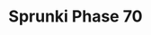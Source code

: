 ---
slug: sprunki-phase-70-1759
title: Sprunki Phase 70
description: "Sprunki Phase 70 is an exciting online game. Play for free directly in your browser!"
icon: /images/popular_mods/Sprunki Phase 70.png
url: https://wowtbc.net/sprunkin/sprunki-phase70/index.html
previewImage: /images/popular_mods/Sprunki Phase 70.png
type: popular mods

# SEO配置
seo:
  title: "Sprunki Phase 70 - Play Free Online Game | Fun Browser Games"
  description: "Sprunki Phase 70 - Play this fun online game for free in your browser. No download required!"
  ogImage: "/images/popular_mods/Sprunki Phase 70.png"
  keywords: "sprunki-phase-70-1759, online game, browser game, free game, popular mods game, play online"

videoUrls:
  - https://www.youtube.com/embed/example1
  - https://www.youtube.com/embed/example2

whyPlay:
  title: "Why Play Sprunki Phase 70?"
  items:
    - "Immersive Gameplay: Sprunki Phase 70 offers an engaging and immersive gaming experience that will keep you entertained for hours"
    - "Challenging Levels: Test your skills with increasingly difficult challenges and obstacles"
    - "Beautiful Graphics: Enjoy stunning visuals and smooth animations that bring the game world to life"
    - "Regular Updates: New content and features are added regularly to keep the game fresh and exciting"
    - "Free to Play: Experience all the fun without spending a penny"
    - "Community Features: Connect with other players, share strategies, and compete for high scores"
    - "Cross-Platform: Play on any device with a web browser, no downloads required"

features:
  title: "Key Features of Sprunki Phase 70"
  image: "/images/popular_mods/Sprunki Phase 70.png"
  items:
    - "Intuitive Controls: Easy to learn controls make Sprunki Phase 70 accessible for players of all skill levels"
    - "Multiple Game Modes: Enjoy various gameplay options that provide different challenges and experiences"
    - "Character Customization: Personalize your gaming experience with unique characters and items"
    - "Achievement System: Complete special tasks to earn rewards and recognition"
    - "Leaderboards: Compete with players worldwide and see who can achieve the highest scores"

characteristics:
  title: "Game Characteristics"
  image: "/images/popular_mods/Sprunki Phase 70.png"
  items:
    - "Genre: Popular mods game with elements of strategy and skill"
    - "Difficulty: Suitable for both casual gamers and those seeking a challenge"
    - "Play Time: Quick sessions or extended gameplay, depending on your preference"
    - "Art Style: Vibrant and engaging visuals that enhance the gaming experience"
    - "Sound Design: Immersive audio that complements the gameplay perfectly"

info: "Sprunki Phase 70 is an exciting online game that offers players a unique and engaging gaming experience. With its intuitive controls, stunning visuals, and challenging gameplay, Sprunki Phase 70 provides hours of entertainment for players of all ages and skill levels. Whether you're looking for a quick gaming session during a break or an extended play session, Sprunki Phase 70 delivers an immersive experience that will keep you coming back for more. The game features multiple levels of increasing difficulty, ensuring that players are constantly challenged as they progress. With regular updates adding new content and features, Sprunki Phase 70 remains fresh and exciting, providing endless entertainment options for its growing community of players."

howToPlayIntro: "Welcome to Sprunki Phase 70! This guide will walk you through the basics and help you master the game. Whether you're a beginner or looking to improve your skills, these tips and instructions will enhance your gaming experience."

howToPlaySteps:
  - title: "Getting Started"
    description: "Begin your Sprunki Phase 70 adventure by familiarizing yourself with the controls. Use your keyboard or mouse to navigate through the game interface. The tutorial will guide you through the basic mechanics and help you understand the objectives."
  - title: "Understanding the Objectives"
    description: "In Sprunki Phase 70, your main goal is to progress through levels by completing specific objectives. Each level presents unique challenges that require different strategies and approaches."
  - title: "Mastering the Controls"
    description: "Practice using the controls to improve your precision and reaction time. Sprunki Phase 70 requires quick reflexes and strategic thinking to overcome obstacles and defeat opponents."
  - title: "Utilizing Power-ups"
    description: "Collect power-ups throughout the game to enhance your abilities and overcome difficult challenges. Each power-up offers unique advantages that can be crucial for success."
  - title: "Developing Strategies"
    description: "As you progress in Sprunki Phase 70, develop effective strategies for different scenarios. Analyze patterns, anticipate challenges, and adapt your approach to maximize your performance."

faq:
  title: "Frequently Asked Questions about Sprunki Phase 70"
  items:
    - question: "Is Sprunki Phase 70 free to play?"
      answer: "Yes, Sprunki Phase 70 is completely free to play directly in your web browser. No downloads or purchases are required to enjoy the full game experience."
    - question: "Can I play Sprunki Phase 70 on mobile devices?"
      answer: "Yes, Sprunki Phase 70 is optimized for both desktop and mobile play. You can enjoy the game on any device with a web browser and internet connection."
    - question: "Are there any in-game purchases?"
      answer: "While Sprunki Phase 70 is free to play, there may be optional in-game purchases available for cosmetic items or additional features that don't affect core gameplay."
    - question: "How often is Sprunki Phase 70 updated?"
      answer: "The developers regularly update Sprunki Phase 70 with new content, features, and improvements based on player feedback and game performance."
    - question: "Can I play Sprunki Phase 70 offline?"
      answer: "Currently, Sprunki Phase 70 requires an internet connection to play as it's a browser-based online game."
    - question: "Is Sprunki Phase 70 suitable for children?"
      answer: "Yes, Sprunki Phase 70 is designed to be family-friendly and suitable for players of all ages."
    - question: "How do I report bugs or issues?"
      answer: "If you encounter any problems while playing Sprunki Phase 70, you can report them through the game's support page or contact the developers directly through their website."
    - question: "Still Have Questions?"
      answer: "If you have additional questions about Sprunki Phase 70 that aren't covered in this FAQ, please visit our support center or contact our customer service team for assistance."
---